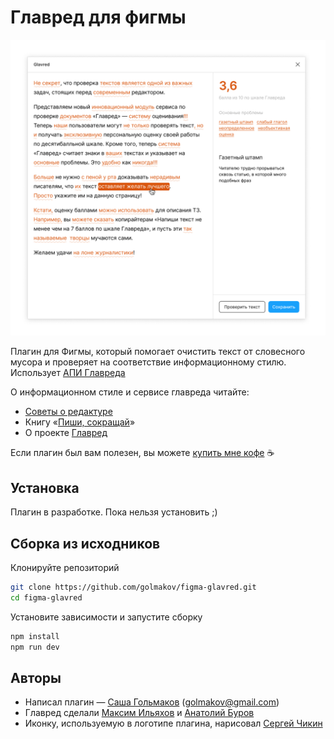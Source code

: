 # Главред для фигмы

![Окно плагина](/assets/plugin-window.png)

Плагин для Фигмы, который помогает очистить текст от словесного мусора и проверяет на соответствие информационному стилю. Использует [АПИ Главреда](https://glvrd.ru/api/)

О информационном стиле и сервисе главреда читайте:
- [Советы о редактуре](https://soviet.glvrd.ru/)
- Книгу «[Пиши, сокращай](https://book.glvrd.ru/)»
- О проекте [Главред](https://glvrd.ru/about/)

Если плагин был вам полезен, вы можете [купить мне кофе](https://rocketbank.ru/aleksandr.golmakov) ☕️

## Установка

Плагин в разработке. Пока нельзя установить ;)

## Сборка из исходников

Клонируйте репозиторий

```bash
git clone https://github.com/golmakov/figma-glavred.git
cd figma-glavred
```

Установите зависимости и запустите сборку

```bash
npm install
npm run dev
```

## Авторы

- Написал плагин — [Саша Гольмаков](https://twitter.com/golmakov) ([golmakov@gmail.com](mailto:golmakov@gmail.com))
- Главред сделали [Максим Ильяхов](http://maximilyahov.ru/) и [Анатолий Буров](http://anatolyburov.ru/)
- Иконку, используемую в логотипе плагина, нарисовал [Сергей Чикин](http://sergeychikin.ru/365/)